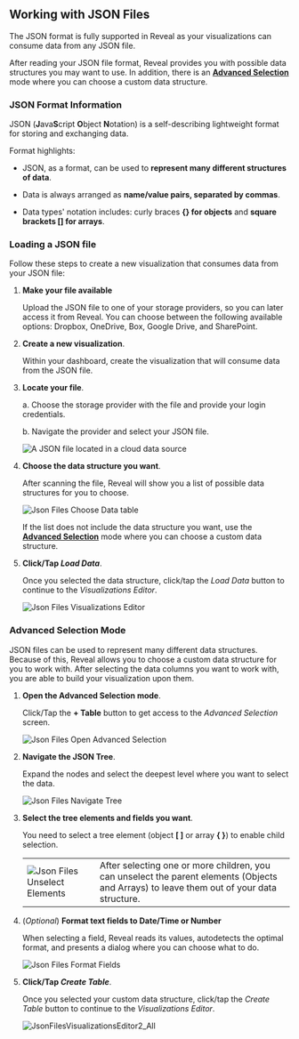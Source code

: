 ## Working with JSON Files

The JSON format is fully supported in Reveal as your visualizations can
consume data from any JSON file.

After reading your JSON file format, Reveal provides you with possible
data structures you may want to use. In addition, there is an
[**Advanced Selection**](#json-advanced-selection) mode where you can
choose a custom data structure.

### JSON Format Information

JSON (**J**ava**S**cript **O**bject **N**otation) is a self-describing
lightweight format for storing and exchanging data.

Format highlights:

  - JSON, as a format, can be used to **represent many different
    structures of data**.

  - Data is always arranged as **name/value pairs, separated by
    commas**.

  - Data types' notation includes: curly braces **{} for objects** and
    **square brackets \[\] for arrays**.

### Loading a JSON file

Follow these steps to create a new visualization that consumes data from
your JSON file:

1.  **Make your file available**

    Upload the JSON file to one of your storage providers, so you can
    later access it from Reveal. You can choose between the following
    available options: Dropbox, OneDrive, Box, Google Drive, and
    SharePoint.

2.  **Create a new visualization**.

    Within your dashboard, create the visualization that will consume
    data from the JSON file.

3.  **Locate your file**.

    a.  Choose the storage provider with the file and provide your login credentials.

    b.  Navigate the provider and select your JSON file.

    ![A JSON file located in a cloud data source](images/json-files-locate-file.png)

4.  **Choose the data structure you want**.

    After scanning the file, Reveal will show you a list of possible
    data structures for you to choose.

    ![Json Files Choose Data table](images/json-files-choose-data-structure.png)

    If the list does not include the data structure you want, use the
    [**Advanced Selection**](#json-advanced-selection) mode where you
    can choose a custom data structure.

5.  **Click/Tap *Load Data***.

    Once you selected the data structure, click/tap the *Load Data*
    button to continue to the *Visualizations Editor*.

    ![Json Files Visualizations Editor](images/JsonFilesVisualizationsEditor_All.png)

<a name='json-advanced-selection'></a>
### Advanced Selection Mode

JSON files can be used to represent many different data structures.
Because of this, Reveal allows you to choose a custom data structure for
you to work with. After selecting the data columns you want to work
with, you are able to build your visualization upon them.

1.  **Open the Advanced Selection mode**.

    Click/Tap the **+ Table** button to get access to the *Advanced Selection*
    screen.

    ![Json Files Open Advanced Selection](images/json-files-open-advanced-selection.png)

2.  **Navigate the JSON Tree**.

    Expand the nodes and select the deepest level where you want to
    select the data.

    ![Json Files Navigate Tree](images/json-files-navigate-tree.png)

3.  **Select the tree elements and fields you want**.

    You need to select a tree element (object **[ ]** or array **{ }**)
    to enable child selection.

    |                                                                             |                                                                                                                                           |
    | --------------------------------------------------------------------------- | ----------------------------------------------------------------------------------------------------------------------------------------- |
    | ![Json Files Unselect Elements](images/json-files-unselect-elements.png) | After selecting one or more children, you can unselect the parent elements (Objects and Arrays) to leave them out of your data structure. |


4.  (*Optional*) **Format text fields to Date/Time or Number**

    When selecting a field, Reveal reads its values, autodetects the
    optimal format, and presents a dialog where you can choose what to
    do.

    ![Json Files Format Fields](images/json-files-format-fields.png)

5.  **Click/Tap *Create Table***.

    Once you selected your custom data structure, click/tap the *Create
    Table* button to continue to the *Visualizations Editor*.

    ![JsonFilesVisualizationsEditor2\_All](images/json-files-visualizations-editor2.png)
